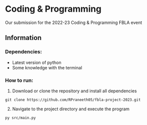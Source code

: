 # Coding & Programming

Our submission for the 2022-23 Coding & Programming FBLA event

## Information

### Dependencies:
* Latest version of python
* Some knowledge with the terminal

### How to run:
1. Download or clone the repository and install all dependencies
```
git clone https://github.com/RPraneeth05/fbla-project-2023.git
```
2. Navigate to the project directory and execute the program
```
py src/main.py
```
